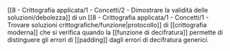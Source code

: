 [[8 - Crittografia applicata/1 - Concetti/2 - Dimostrare la validità delle soluzioni/debolezza]] di un [[8 - Crittografia applicata/1 - Concetti/1 - Trovare soluzioni crittografiche/funzione|protocollo]] di [[crittografia moderna]] che si verifica quando la [[funzione di decifratura]] permette di distinguere gli errori di [[padding]] dagli errori di decifratura generici.